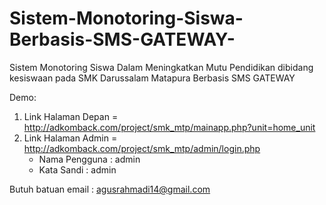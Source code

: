 # Sistem-Monotoring-Siswa-Berbasis-SMS-GATEWAY-
Sistem Monotoring Siswa Dalam Meningkatkan Mutu Pendidikan dibidang kesiswaan pada SMK Darussalam Matapura Berbasis SMS GATEWAY

Demo:
1. Link Halaman Depan = http://adkomback.com/project/smk_mtp/mainapp.php?unit=home_unit
2. Link Halaman Admin = http://adkomback.com/project/smk_mtp/admin/login.php
    - Nama Pengguna : admin
    - Kata Sandi : admin

Butuh batuan email : agusrahmadi14@gmail.com
  
